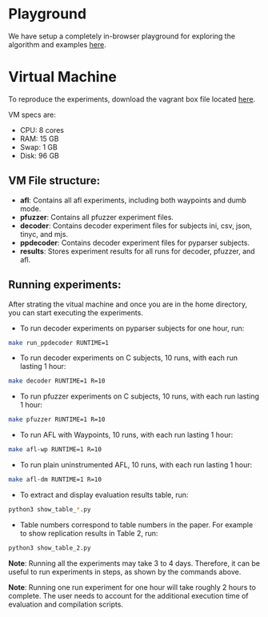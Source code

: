 # Playground

We have setup a completely in-browser playground for exploring the algorithm and examples [here](https://anonymous-fse2022.github.io/anonymous-fse2022/playground/lab?path=decoder.ipynb).

# Virtual Machine
To reproduce the experiments, download the vagrant box file located [here](https://sandbox.zenodo.org/record/1042031). 

VM specs are:
* CPU: 8 cores
* RAM: 15 GB 
* Swap: 1 GB
* Disk: 96 GB

## VM File structure:

* **afl**: Contains all afl experiments, including both waypoints and dumb mode.
* **pfuzzer**: Contains all pfuzzer experiment files.
* **decoder**: Contains decoder experiment files for subjects ini, csv, json, tinyc, and mjs.
* **ppdecoder**: Contains decoder experiment files for pyparser subjects.
* **results**: Stores experiment results for all runs for decoder, pfuzzer, and afl.

## Running experiments:

After strating the vitual machine and once you are in the home directory, you can start executing the experiments.

* To run decoder experiments on pyparser subjects for one hour, run:
```bash
make run_ppdecoder RUNTIME=1
```

* To run decoder experiments on C subjects, 10 runs, with each run lasting 1 hour:
```bash
make decoder RUNTIME=1 R=10
```

* To run pfuzzer experiments on C subjects, 10 runs, with each run lasting 1 hour:
```bash
make pfuzzer RUNTIME=1 R=10
```

* To run AFL with Waypoints, 10 runs, with each run lasting 1 hour:
```bash
make afl-wp RUNTIME=1 R=10
```

* To run plain uninstrumented AFL, 10 runs, with each run lasting 1 hour:
```bash
make afl-dm RUNTIME=1 R=10
```

* To extract and display evaluation results table, run:
```bash
python3 show_table_*.py
```

* Table numbers correspond to table numbers in the paper. For example to show replication results in Table 2, run:
```bash
python3 show_table_2.py
```


**Note**: Running all the experiments may take 3 to 4 days. Therefore, it can be useful to run experiments in steps, as shown by the commands above.

**Note**: Running one run experiment for one hour will take roughly 2 hours to complete. The user needs to account for the additional execution time of evaluation and compilation scripts.

